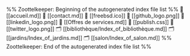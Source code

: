 %% Zoottelkeeper: Beginning of the autogenerated index file list  %%
📄 [[accueil.md]]
📄 [[contact.md]]
📄 [[freebsd.ico]]
📄 [[github_logo.png]]
📄 [[linkedin_logo.png]]
📄 [[Offres de services.md]]
📄 [[publish.css]]
📄 [[twitter_logo.png]]
🗂️ [[bibliothèque/Index_of_bibliothèque.md]]
🗂️ [[jardins/Index_of_jardins.md]]
🗂️ [[salon/Index_of_salon.md]]
%% Zoottelkeeper: End of the autogenerated index file list  %%
